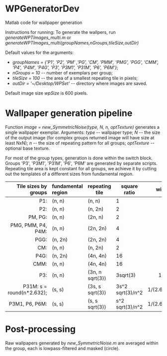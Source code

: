 # WPGeneratorDev
Matlab code for wallpaper generation

Instructions for running:
To generate the wallpers, run *generateWPTImages_multi.m* or *generateWPTImages_multi(groupNames,nGroups,tileSize,outDir)*

Default values for the arguments:

* *groupNames = {'P1', 'P2', 'PM' ,'PG', 'CM', 'PMM', 'PMG', 'PGG', 'CMM', 'P4', 'P4M', 'P4G', 'P3', 'P3M1', 'P31M', 'P6', 'P6M'}*;    
* *nGroups = 10* -- number of exemplars per group;    
* *tileSize = 100* -- the area of a smallest repeating tile in pixels;    
* *outDir = '~/Desktop/WPSet'* -- directory where images are saved.     

Default image size *wpSize* is 600 pixels.

# Wallpaper generation pipeline

Function *image = new_SymmetricNoise(type, N, n, optTexture)* generates a single wallpaper exemplar. 
Arguments: 
*type* -- wallpaper type;
*N* -- the size of the output image (for complex groups returned image will have size at least NxN);
*n* -- the size of repeating pattern for all groups;
*optTexture* -- optional base texture.

For most of the group types, generation is done within the switch block. Groups 'P3', 'P3M1', 'P31M', 'P6', 'P6M' are generated by separate scripts.
Repeating tile area is kept constant for all groups, we achieve it by cutting out the templates of a different sizes from fundamental region.  

|Tile sizes by groups       | fundamental region |  repeating tile       |  square ratio      | width ratio | 
|--------------------------:|:-------------------|-----------------------|--------------------|:------------:|
|P1:                        |       (n, n)       |      (n, n)           |   1                |  1  |
|P2:                        |       (n, n)       |      (n, 2n)          |   2                |  0.5 | 
| PM, PG:                   |       (n, n)       |      (2n, n)          |   2                |  1  |
| PMG, PMM, P4, P4M:        |       (n, n)       |      (2n, 2n)         |   4                |  0.5 | 
| PGG:                      |       (n, 2n)      |      (2n, 2n)         |   4                |  0.5  |
| CM:                       |       (n, n)       |      (n, 2n)          |   2                |  0.25  |
| P4G:                      |       (n, 2n)      |      (4n, 4n)         |   16               |  0.25  |
| CMM:                      |       (n, n)       |      (4n, 4n)         |   16               |  0.25  |
| P3:                       |       (n, n)       |      (3n, n sqrt(3))  |   3sqrt(3)         |  1/sqrt(3) |  
| P31M: s = round(n*2.632); |    (s, s)          |      (3s, s sqrt(3))  |   3s^2 sqrt(3)/n^2 |  1/(2.632*sqrt(3)) | 
| P3M1, P6, P6M:            |    (s, s)          |      (s, s sqrt(3))   |   s^2 sqrt(3)/n^2  |  1/(2.632*sqrt(3))  | 

# Post-processing

Raw wallpapers generated by *new_SymmetricNoise.m* are averaged within the group, each is lowpass-filtered and masked (circle).

